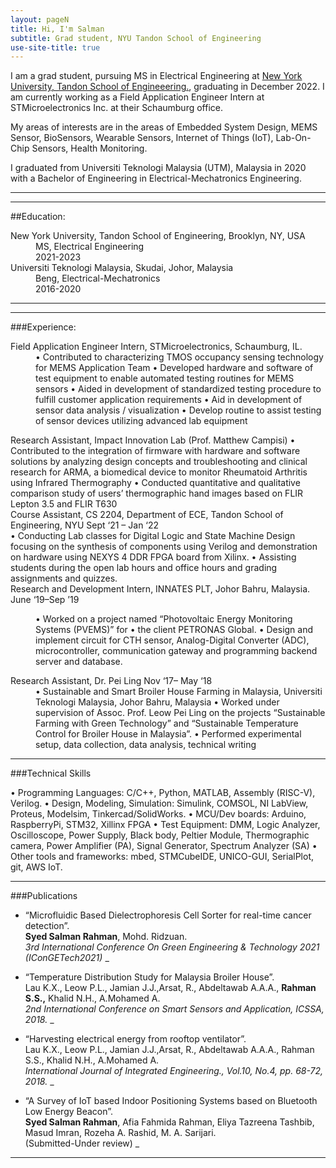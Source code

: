 ```yaml
---
layout: pageN
title: Hi, I'm Salman
subtitle: Grad student, NYU Tandon School of Engineering
use-site-title: true
---
```



I am a grad student, pursuing MS in Electrical Engineering at [New York University, Tandon School of Engineeering.](https://engineering.nyu.edu/), graduating in December 2022. I am currently working as a Field Application Engineer Intern at STMicroelectronics Inc. at their Schaumburg office.

My areas of interests are in the areas of Embedded System Design, MEMS Sensor, BioSensors, Wearable Sensors, Internet of Things (IoT), Lab-On-Chip Sensors, Health Monitoring.  

I graduated from Universiti Teknologi Malaysia (UTM), Malaysia in 2020 with a Bachelor of Engineering in Electrical-Mechatronics Engineering.  

* * *

* * *
##Education:

<dl>
  <dt>New York University, Tandon School of Engineering, Brooklyn, NY, USA</dt>
  <dd>MS, Electrical Engineering</dd>
  <dd>2021-2023</dd>
  
  <dt>Universiti Teknologi Malaysia, Skudai, Johor, Malaysia</dt>
  <dd>Beng, Electrical-Mechatronics </dd>
  <dd>2016-2020</dd>
</dl>

* * *

* * *

###Experience:
<dl>
<dt>Field Application Engineer Intern, STMicroelectronics, Schaumburg, IL.</dt>
 <dd>
• Contributed to characterizing TMOS occupancy sensing technology for MEMS Application Team
• Developed hardware and software of test equipment to enable automated testing routines for MEMS sensors
• Aided in development of standardized testing procedure to fulfill customer application requirements
• Aid in development of sensor data analysis / visualization
• Develop routine to assist testing of sensor devices utilizing advanced lab equipment</dd>
<dl>

  
<dt>Research Assistant, Impact Innovation Lab (Prof. Matthew Campisi) <//dt>
• Contributed to the integration of firmware with hardware and software solutions by analyzing design
concepts and troubleshooting and clinical research for ARMA, a biomedical device to monitor Rheumatoid
Arthritis using Infrared Thermography
• Conducted quantitative and qualitative comparison study of users’ thermographic hand images based on
FLIR Lepton 3.5 and FLIR T630

<dt>Course Assistant, CS 2204, Department of ECE, Tandon School of Engineering, NYU Sept ‘21 – Jan ‘22</dt>
• Conducting Lab classes for Digital Logic and State Machine Design focusing on the synthesis of components
using Verilog and demonstration on hardware using NEXYS 4 DDR FPGA board from Xilinx.
• Assisting students during the open lab hours and office hours and grading assignments and quizzes.

  <dt>Research and Development Intern, INNATES PLT, Johor Bahru, Malaysia. June ‘19–Sep ’19</dt>
  <dd>

• Worked on a project named “Photovoltaic Energy Monitoring Systems (PVEMS)” for
• the client PETRONAS Global.
• Design and implement circuit for CTH sensor, Analog-Digital Converter (ADC), microcontroller,
communication gateway and programming backend server and database.
  </dd>

  <dt>Research Assistant, Dr. Pei Ling Nov ‘17– May ‘18</dt>
  <dd>
• Sustainable and Smart Broiler House Farming in Malaysia, Universiti Teknologi Malaysia, Johor Bahru,
Malaysia
• Worked under supervision of Assoc. Prof. Leow Pei Ling on the projects “Sustainable Farming with Green
Technology” and “Sustainable Temperature Control for Broiler House in Malaysia”.
• Performed experimental setup, data collection, data analysis, technical writing
  </dd>

***

###Technical Skills

• Programming Languages: C/C++, Python, MATLAB, Assembly (RISC-V), Verilog.
• Design, Modeling, Simulation: Simulink, COMSOL, NI LabView, Proteus, Modelsim,
Tinkercad/SolidWorks.
• MCU/Dev boards: Arduino, RaspberryPi, STM32, Xillinx FPGA
• Test Equipment: DMM, Logic Analyzer, Oscilloscope, Power Supply, Black body, Peltier Module,
Thermographic camera, Power Amplifier (PA), Signal Generator, Spectrum Analyzer (SA)
• Other tools and frameworks: mbed, STMCubeIDE, UNICO-GUI, SerialPlot, git, AWS IoT.

***

###Publications


* “Microfluidic Based Dielectrophoresis Cell Sorter for real-time cancer detection”.  
**Syed Salman Rahman**, Mohd. Ridzuan.  
_3rd International Conference On Green Engineering & Technology 2021 (IConGETech2021)_
\_ 


* “Temperature Distribution Study for Malaysia Broiler House”.  
Lau K.X., Leow P.L., Jamian J.J.,Arsat, R., Abdeltawab A.A.A., **Rahman S.S.,** Khalid N.H., A.Mohamed A.  
_2nd International Conference on Smart Sensors and Application, ICSSA, 2018._
\_  

* “Harvesting electrical energy from rooftop ventilator”.  
Lau K.X., Leow P.L., Jamian J.J.,Arsat, R., Abdeltawab A.A.A., Rahman S.S., Khalid N.H., A.Mohamed A.  
_International Journal of Integrated Engineering., Vol.10, No.4, pp. 68-72, 2018._
\_  

* “A Survey of IoT based Indoor Positioning Systems based on Bluetooth Low Energy Beacon”.  
**Syed Salman Rahman**, Afia Fahmida Rahman, Eliya Tazreena Tashbib, Masud Imran, Rozeha A. Rashid, M. A. Sarijari.  
(Submitted-Under review)
\_  

* * *

